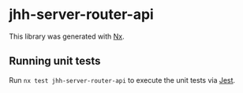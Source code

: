 # jhh-server-router-api

This library was generated with [Nx](https://nx.dev).

## Running unit tests

Run `nx test jhh-server-router-api` to execute the unit tests via [Jest](https://jestjs.io).

